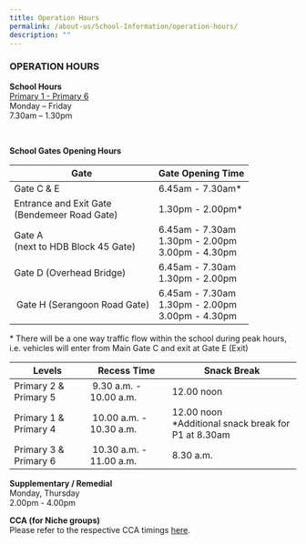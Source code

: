 ```yaml
---
title: Operation Hours
permalink: /about-us/School-Information/operation-hours/
description: ""
---
```

### OPERATION HOURS

**School Hours** <br>
<u>Primary 1 - Primary 6 </u> <br>
Monday – Friday <br>
7.30am – 1.30pm <br>

<br>

**School Gates Opening Hours**

| Gate | Gate Opening Time |
| --- | --- |
| Gate C & E | 6.45am - 7.30am\* |
| Entrance and Exit Gate <br>(Bendemeer Road Gate) | 1.30pm - 2.00pm\* |
| Gate A <br>(next to HDB Block 45 Gate) | 6.45am - 7.30am <br>1.30pm - 2.00pm <br>3.00pm - 4.30pm |
| Gate D (Overhead Bridge)  | 6.45am - 7.30am<br>1.30pm - 2.00pm |
|  Gate H (Serangoon Road Gate) | 6.45am - 7.30am <br>1.30pm - 2.00pm <br>3.00pm - 4.30pm |

\* There will be a one way traffic flow within the school during peak hours, i.e. vehicles will enter from Main Gate C and exit at Gate E (Exit)


| Levels | Recess Time | Snack Break |
| --- | --- | --- |
| Primary 2 & Primary 5 |  9.30 a.m. - 10.00 a.m. | 12.00 noon |
| Primary 1 & Primary 4 |  10.00 a.m. - 10.30 a.m. | 12.00 noon <br>\*Additional snack break for P1 at 8.30am |
| Primary 3 & Primary 6 |  10.30 a.m. - 11.00 a.m. | 8.30 a.m. |



**Supplementary / Remedial** <br>
Monday, Thursday <br>
2.00pm - 4.00pm

  

**CCA (for Niche groups)** <br>
Please refer to the respective CCA timings [here](/cca/Niche/overview).